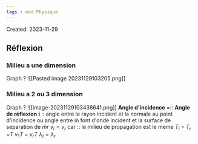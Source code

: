 ```yaml
---
tags : mod Physique
---
```

Created: 2023-11-29

##  Réflexion

### Milieu a une dimension
Graph 
?
![[Pasted image 20231129103205.png]]
### Milieu a 2 ou 3 dimension
Graph
?
![[image-20231129103438641.png]]
 **Angle d'incidence** =:: **Angle de réflexion**
**i** :: angle entre le rayon incident et la normale au point d'incidence ou angle entre in font d'onde incident et la surface de separation de $\hat{m}r$ 
$v_{i} = v_{r}$ car :: le milieu de propagation est le meme
$T_{i}$ = $T_{r}$ =$T$
$v_{1}T$ = $v_{r}T$ 
$\lambda_{i} = \lambda_{r}$   